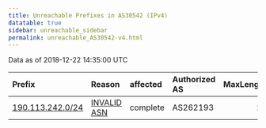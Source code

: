 ```yaml
---
title: Unreachable Prefixes in AS30542 (IPv4)
datatable: true
sidebar: unreachable_sidebar
permalink: unreachable_AS30542-v4.html
---
```


Data as of 2018-12-22 14:35:00 UTC


<div class="datatable-begin"></div>

| Prefix                                                     | Reason                                                                                                  | affected   | Authorized AS   |   MaxLength | Anchor                                         |   unreachable /24s |
|:-----------------------------------------------------------|:--------------------------------------------------------------------------------------------------------|:-----------|:----------------|------------:|:-----------------------------------------------|-------------------:|
| [190.113.242.0/24](https://stat.ripe.net/190.113.242.0/24) | [INVALID ASN](https://rpki-validator.ripe.net/announcement-preview?asn=AS30542&prefix=190.113.242.0/24) | complete   | AS262193        |          22 | [LACNIC](unreachable_LACNIC_RPKI_Root-v4.html) |                  1 |

<div class="datatable-end"></div>